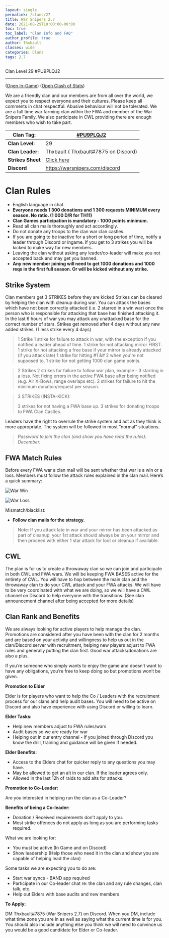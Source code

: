 ```yaml
---
layout: single
permalink: /clans/27
title: War Snipers 2.7
date: 2021-08-29T18:00:00-00:00
toc: true
toc_label: "Clan Info and FAQ"
author_profile: true
author: Thxbault
classes: wide
categories: Clans
tags: 2.7
---
```


Clan Level 29 #PU9PLQJ2

***
([Open In-Game](https://link.clashofclans.com/en?action=OpenClanProfile&tag=PU9PLQJ2)) ([Open Clash of Stats](https://www.clashofstats.com/clans/war-snipers-2.7-PU9PLQJ2/members/))


We are a friendly clan and our members are from all over the world, we expect you to respect everyone and their cultures. Please keep all comments in chat respectful. Abusive behaviour will not be tolerated.
We are a full time war farming clan within the FWA and member of the War Snipers Family.
We also participate in CWL providing there are enough members who wish to take part.

 
 
| **Clan Tag:** | [#PU9PLQJ2](https://link.clashofclans.com/?action=OpenClanProfile&tag=%23PU9PLQJ2) |
|--|--|
| **Clan Level:** | 29 |
|**Clan Leader:** | Thxbault ( Thxbault#7875 on Discord) |
|**Strikes Sheet** | [Click here](https://docs.google.com/spreadsheets/d/e/2PACX-1vSIsiL2hsOsM0O9RbDZBpo8qEaiPSvRzuqoPdpz2VHmLzZ5YOaroQ9ka9ZAyNQaMGoKuZ798s-o88FY/pubhtml) |
|**Discord** |   <https://warsnipers.com/discord> |

# Clan Rules
-   English language in chat.
-   **Everyone needs 1 300 donations and 1 300 requests MINIMUM every season. No ratio. (1 000 D/R for TH11)**
-   **Clan Games participation is mandatory - 1000 points minimum.**
-   Read all clan mails thoroughly and act accordingly.
-   Do not donate any troops to the clan war clan castles.
-   If you are going to be inactive for a short or long period of time, notify a leader through Discord or ingame. If you get to 3 strikes you will be kicked to make way for new members.
-   Leaving the clan without asking any leader/co-leader will make you not accepted back and may get you banned.
-   **Any new member joining will need to get 1000 donations and 1000 reqs in the first full season. Or will be kicked without any strike.**

## Strike System

Clan members get 3 STRIKES before they are kicked
Strikes can be cleared by helping the clan with cleanup during war. You can attack the bases which have not been correctly attacked (i.e. 2 starred in a win war) once the person who is responsible for attacking that base has finished attacking it.
In the last 6 hours of war you may attack any unattacked base for the correct number of stars.
Strikes get removed after 4 days without any new added strikes. (1 less strike every 4 days)

>1 Strike
>    1 strike for failure to attack in war, with the exception if you notified a leader ahead of time.
>    1 strike for not attacking mirror FIRST.
>    1 strike for not attacking a free base if your mirror is already attacked (if you attack late)
>    1 strike for hitting #1 &# 2 when you're not supposed to.
>    1 strike for not getting 1000 clan game points.

>2 Strikes
>   2 strikes for failure to follow war plan, example - 3 starring in a loss.
>   Not fixing errors in the active FWA base after being notified (e.g. Air X-Bows, range overlaps etc).
>   2 strikes for failure to hit the minimum donation/request per season.

>3 STRIKES (INSTA-KICK):
>
>    3 strikes for not having a FWA base up.
>    3 strikes for donating troops to FWA Clan Castles.

    
    
Leaders have the right to overrule the strike system and act as they think is more appropriate. The system will be followed in most “normal” situations.

> *Password to join the clan (and show you have read the rules): December.*



## FWA Match Rules

Before every FWA war a clan mail will be sent whether that war is a win or a loss. Members must follow the attack rules explained in the clan mail. Here’s a quick summary:

![War Win](https://cdn.discordapp.com/attachments/341180249767280641/881961203843362856/unknown.png)

![War Loss](https://cdn.discordapp.com/attachments/341180249767280641/881961338774118420/unknown.png)

Mismatch/blacklist:

-   **Follow clan mails for the strategy.**

> Note: If you attack late in war and your mirror has been attacked as part of cleanup, your 1st attack should always be on your mirror and then proceed with either 1 star attack for loot or cleanup if available.

## CWL

The plan is for us to create a throwaway clan so we can join and participate in both CWL and FWA wars.  We will be keeping FWA BASES active for the entirety of CWL. You will have to hop between the main clan and the throwaway clan to do your CWL attack and your FWA attacks. We will have to be very coordinated with what we are doing, so we will have a CWL channel on Discord to help everyone with the transitions. (See clan announcement channel after being accepted for more details)

## Clan Rank and Benefits

We are always looking for active players to help manage the clan.
Promotions are considered after you have been with the clan for 2 months and are based on your activity and willingness to help us out in the clan/Discord server with recruitment, helping new players adjust to FWA rules and generally putting the clan first. Good war attacks/donations are also a plus.

If you’re someone who simply wants to enjoy the game and doesn’t want to have any obligations, you’re free to keep doing so but promotions won’t be given.

**Promotion to Elder**

Elder is for players who want to help the Co / Leaders with the recruitment process for our clans and help audit bases. You will need to be active on Discord and also have experience with using Discord or willing to learn.

**Elder Tasks:**

-   Help new members adjust to FWA rules/wars
-   Audit bases so we are ready for war
-   Helping out in our entry channel - If you joined through Discord you know the drill, training and guidance will be given if needed.


**Elder Benefits:**

-   Access to the Elders chat for quicker reply to any questions you may have.
-   May be allowed to get an alt in our clan. If the leader agrees only.
-   Allowed in the last 12h of raids to add alts for attacks.

**Promotion to Co-Leader:**

Are you interested in helping run the clan as a Co-Leader?


**Benefits of being a Co-leader:**

-   Donation / Received requirements don’t apply to you.
-   Most strike offences do not apply as long as you are performing tasks required.

What we are looking for:

-   You must be active (In Game and on Discord)
-   Show leadership (Help those who need it in the clan and show you are capable of helping lead the clan)


Some tasks we are expecting you to do are:

-   Start war syncs - BAND app required
-   Participate in our Co-leader chat re: the clan and any rule changes, clan talk, etc.
-   Help out Elders with base audits and new members

**To Apply:**

DM Thxbault#7875 (War Snipers 2.7) on Discord. When you DM, include what time zone you are in as well as saying what the current time is for you. You should also include anything else you think we will need to convince us you would be a good candidate for Elder or Co-leader.
